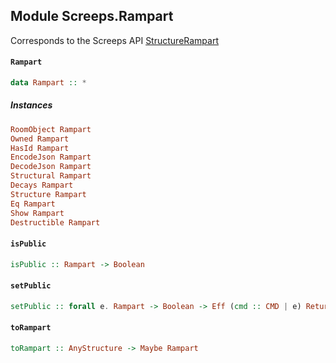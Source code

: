 ## Module Screeps.Rampart

Corresponds to the Screeps API [StructureRampart](http://support.screeps.com/hc/en-us/articles/207712959-StructureRampart)

#### `Rampart`

``` purescript
data Rampart :: *
```

##### Instances
``` purescript
RoomObject Rampart
Owned Rampart
HasId Rampart
EncodeJson Rampart
DecodeJson Rampart
Structural Rampart
Decays Rampart
Structure Rampart
Eq Rampart
Show Rampart
Destructible Rampart
```

#### `isPublic`

``` purescript
isPublic :: Rampart -> Boolean
```

#### `setPublic`

``` purescript
setPublic :: forall e. Rampart -> Boolean -> Eff (cmd :: CMD | e) ReturnCode
```

#### `toRampart`

``` purescript
toRampart :: AnyStructure -> Maybe Rampart
```



